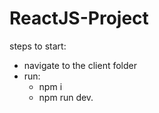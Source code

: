 # ReactJS-Project
steps to start:
- navigate to the client folder
- run:
  - npm i
  - npm run dev.
